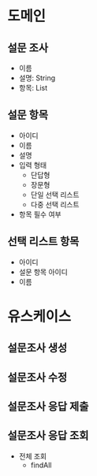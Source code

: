
# 도메인
## 설문 조사
- 이름
- 설명: String
- 항목: List

## 설문 항목
- 아이디
- 이름
- 설명
- 입력 형태
  - 단답형
  - 장문형
  - 단일 선택 리스트
  - 다중 선택 리스트
- 항목 필수 여부

## 선택 리스트 항목
- 아이디
- 설문 항목 아이디
- 이름

# 유스케이스
## 설문조사 생성

## 설문조사 수정

## 설문조사 응답 제출

## 설문조사 응답 조회
- 전체 조회
    - findAll
